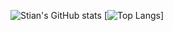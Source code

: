 ![Stian's GitHub stats](https://github-readme-stats.vercel.app/api?username=StianWilhelmsen&theme=blue-green&show_icons=true)
[![Top Langs](https://github-readme-stats.vercel.app/api/top-langs/?username=anuraghazra)]
